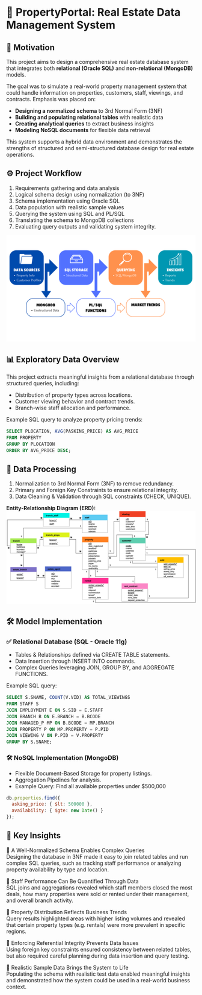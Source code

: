# 🏡 PropertyPortal: Real Estate Data Management System

## 📌 Motivation
This project aims to design a comprehensive real estate database system that integrates both **relational (Oracle SQL)** and **non-relational (MongoDB)** models.

The goal was to simulate a real-world property management system that could handle information on properties, customers, staff, viewings, and contracts. Emphasis was placed on:
- **Designing a normalized schema** to 3rd Normal Form (3NF)
- **Building and populating relational tables** with realistic data
- **Creating analytical queries** to extract business insights
- **Modeling NoSQL documents** for flexible data retrieval

This system supports a hybrid data environment and demonstrates the strengths of structured and semi-structured database design for real estate operations.

## ⚙️ Project Workflow
1. Requirements gathering and data analysis
2. Logical schema design using normalization (to 3NF)
3. Schema implementation using Oracle SQL
4. Data population with realistic sample values
5. Querying the system using SQL and PL/SQL
6. Translating the schema to MongoDB collections
7. Evaluating query outputs and validating system integrity.

![Project Workflow](images/workflow_diagram.png)

## 📊 Exploratory Data Overview
This project extracts meaningful insights from a relational database through structured queries, including:
- Distribution of property types across locations.
- Customer viewing behavior and contract trends.
- Branch-wise staff allocation and performance.

Example SQL query to analyze property pricing trends:
```sql
SELECT PLOCATION, AVG(PASKING_PRICE) AS AVG_PRICE
FROM PROPERTY
GROUP BY PLOCATION
ORDER BY AVG_PRICE DESC;
```

## 🔧 Data Processing
1. Normalization to 3rd Normal Form (3NF) to remove redundancy.
2. Primary and Foreign Key Constraints to ensure relational integrity.
3. Data Cleaning & Validation through SQL constraints (CHECK, UNIQUE).

**Entity-Relationship Diagram (ERD):**
![Entity-Relationship Diagram](images/ER_Diagram.png)

## 🛠️ Model Implementation

### ✅ Relational Database (SQL - Oracle 11g)
- Tables & Relationships defined via CREATE TABLE statements.
- Data Insertion through INSERT INTO commands.
- Complex Queries leveraging JOIN, GROUP BY, and AGGREGATE FUNCTIONS.

Example SQL query:
```sql
SELECT S.SNAME, COUNT(V.VID) AS TOTAL_VIEWINGS
FROM STAFF S
JOIN EMPLOYMENT E ON S.SID = E.STAFF
JOIN BRANCH B ON E.BRANCH = B.BCODE
JOIN MANAGED_P MP ON B.BCODE = MP.BRANCH
JOIN PROPERTY P ON MP.PROPERTY = P.PID
JOIN VIEWING V ON P.PID = V.PROPERTY
GROUP BY S.SNAME;
```

### 🛠️ NoSQL Implementation (MongoDB)
- Flexible Document-Based Storage for property listings.
- Aggregation Pipelines for analysis.
- Example Query: Find all available properties under $500,000
```js
db.properties.find({
  asking_price: { $lt: 500000 },
  availability: { $gte: new Date() }
});
```

## 🎯 Key Insights

📍 A Well-Normalized Schema Enables Complex Queries  
Designing the database in 3NF made it easy to join related tables and run complex SQL queries, such as tracking staff performance or analyzing property availability by type and location.

📍 Staff Performance Can Be Quantified Through Data  
SQL joins and aggregations revealed which staff members closed the most deals, how many properties were sold or rented under their management, and overall branch activity.

📍 Property Distribution Reflects Business Trends  
Query results highlighted areas with higher listing volumes and revealed that certain property types (e.g. rentals) were more prevalent in specific regions.

📍 Enforcing Referential Integrity Prevents Data Issues  
Using foreign key constraints ensured consistency between related tables, but also required careful planning during data insertion and query testing.

📍 Realistic Sample Data Brings the System to Life  
Populating the schema with realistic test data enabled meaningful insights and demonstrated how the system could be used in a real-world business context.


